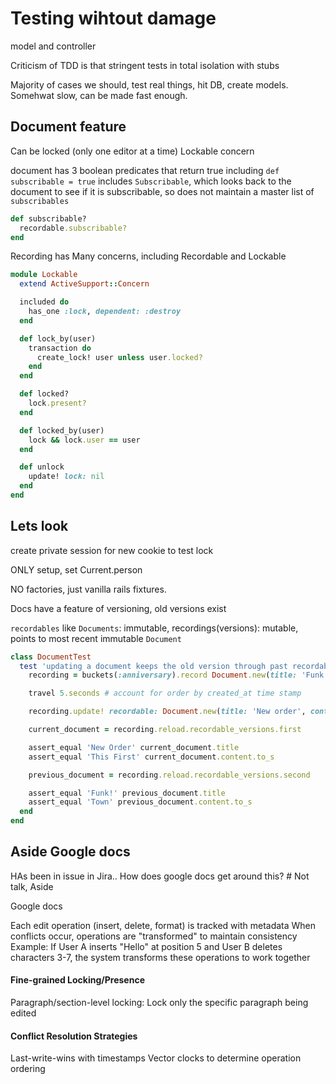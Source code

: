 # Testing wihtout damage

model and controller

Criticism of TDD is that stringent tests in total isolation with stubs

Majority of cases we should, test real things, hit DB, create models. Somehwat slow, can be made fast enough.

## Document feature

Can be locked (only one editor at a time)
Lockable concern

document has 3 boolean predicates that return true including `def subscribable = true`
includes `Subscribable`, which looks back to the document to see if it is subscribable, so does not maintain a master list of `subscribables`

```ruby
def subscribable?
  recordable.subscribable?
end
```

Recording has Many concerns, including Recordable and Lockable

```ruby
module Lockable
  extend ActiveSupport::Concern

  included do 
    has_one :lock, dependent: :destroy
  end

  def lock_by(user)
    transaction do
      create_lock! user unless user.locked?
    end
  end

  def locked?
    lock.present?
  end

  def locked_by(user)
    lock && lock.user == user
  end

  def unlock
    update! lock: nil
  end
end
```

## Lets look

create private session for new cookie to test lock

ONLY setup, set Current.person

NO factories, just vanilla rails fixtures.

Docs have a feature of versioning, old versions exist

`recordables` like `Documents`: immutable, recordings(versions): mutable, points to most recent immutable `Document`

```ruby
class DocumentTest
  test 'updating a document keeps the old version through past recordables' do
    recording = buckets(:anniversary).record Document.new(title: 'Funk!', content: 'Town')

    travel 5.seconds # account for order by created_at time stamp

    recording.update! recordable: Document.new(title: 'New order', content: 'This first')

    current_document = recording.reload.recordable_versions.first

    assert_equal 'New Order' current_document.title
    assert_equal 'This First' current_document.content.to_s

    previous_document = recording.reload.recordable_versions.second

    assert_equal 'Funk!' previous_document.title
    assert_equal 'Town' previous_document.content.to_s
  end
end
```
## Aside Google docs

HAs been in issue in Jira.. How does google docs get around this? # Not talk, Aside

Google docs

Each edit operation (insert, delete, format) is tracked with metadata
When conflicts occur, operations are "transformed" to maintain consistency
Example: If User A inserts "Hello" at position 5 and User B deletes characters 3-7, the system transforms these operations to work together

#### Fine-grained Locking/Presence

Paragraph/section-level locking: Lock only the specific paragraph being edited

#### Conflict Resolution Strategies
Last-write-wins with timestamps
Vector clocks to determine operation ordering